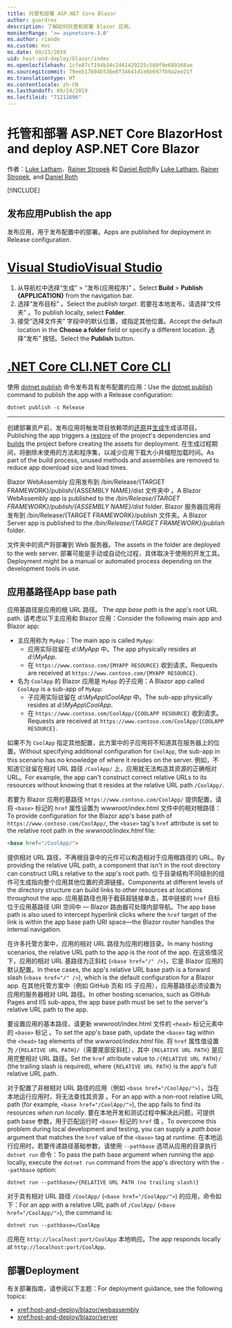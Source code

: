 ```yaml
---
title: 托管和部署 ASP.NET Core Blazor
author: guardrex
description: 了解如何托管和部署 Blazor 应用。
monikerRange: '>= aspnetcore-3.0'
ms.author: riande
ms.custom: mvc
ms.date: 09/23/2019
uid: host-and-deploy/blazor/index
ms.openlocfilehash: 1cfe87c7194b34c2461429225c560f9e689168ae
ms.sourcegitcommit: 79eeb17604b536e8f34641d1e6b697fb9a2ee21f
ms.translationtype: HT
ms.contentlocale: zh-CN
ms.lasthandoff: 09/24/2019
ms.locfileid: "71211696"
---
```

# <a name="host-and-deploy-aspnet-core-blazor"></a><span data-ttu-id="51ecc-103">托管和部署 ASP.NET Core Blazor</span><span class="sxs-lookup"><span data-stu-id="51ecc-103">Host and deploy ASP.NET Core Blazor</span></span>

<span data-ttu-id="51ecc-104">作者：[Luke Latham](https://github.com/guardrex)、[Rainer Stropek](https://www.timecockpit.com) 和 [Daniel Roth](https://github.com/danroth27)</span><span class="sxs-lookup"><span data-stu-id="51ecc-104">By [Luke Latham](https://github.com/guardrex), [Rainer Stropek](https://www.timecockpit.com), and [Daniel Roth](https://github.com/danroth27)</span></span>

[!INCLUDE[](~/includes/blazorwasm-preview-notice.md)]

## <a name="publish-the-app"></a><span data-ttu-id="51ecc-105">发布应用</span><span class="sxs-lookup"><span data-stu-id="51ecc-105">Publish the app</span></span>

<span data-ttu-id="51ecc-106">发布应用，用于发布配置中的部署。</span><span class="sxs-lookup"><span data-stu-id="51ecc-106">Apps are published for deployment in Release configuration.</span></span>

# <a name="visual-studiotabvisual-studio"></a>[<span data-ttu-id="51ecc-107">Visual Studio</span><span class="sxs-lookup"><span data-stu-id="51ecc-107">Visual Studio</span></span>](#tab/visual-studio)

1. <span data-ttu-id="51ecc-108">从导航栏中选择“生成”   > “发布{应用程序}”  。</span><span class="sxs-lookup"><span data-stu-id="51ecc-108">Select **Build** > **Publish {APPLICATION}** from the navigation bar.</span></span>
1. <span data-ttu-id="51ecc-109">选择“发布目标”  。</span><span class="sxs-lookup"><span data-stu-id="51ecc-109">Select the *publish target*.</span></span> <span data-ttu-id="51ecc-110">若要在本地发布，请选择“文件夹”  。</span><span class="sxs-lookup"><span data-stu-id="51ecc-110">To publish locally, select **Folder**.</span></span>
1. <span data-ttu-id="51ecc-111">接受“选择文件夹”  字段中的默认位置，或指定其他位置。</span><span class="sxs-lookup"><span data-stu-id="51ecc-111">Accept the default location in the **Choose a folder** field or specify a different location.</span></span> <span data-ttu-id="51ecc-112">选择“发布”  按钮。</span><span class="sxs-lookup"><span data-stu-id="51ecc-112">Select the **Publish** button.</span></span>

# <a name="net-core-clitabnetcore-cli"></a>[<span data-ttu-id="51ecc-113">.NET Core CLI</span><span class="sxs-lookup"><span data-stu-id="51ecc-113">.NET Core CLI</span></span>](#tab/netcore-cli)

<span data-ttu-id="51ecc-114">使用 [dotnet publish](/dotnet/core/tools/dotnet-publish) 命令发布具有发布配置的应用：</span><span class="sxs-lookup"><span data-stu-id="51ecc-114">Use the [dotnet publish](/dotnet/core/tools/dotnet-publish) command to publish the app with a Release configuration:</span></span>

```dotnetcli
dotnet publish -c Release
```

---

<span data-ttu-id="51ecc-115">创建部署资产前，发布应用将触发项目依赖项的[还原](/dotnet/core/tools/dotnet-restore)并[生成](/dotnet/core/tools/dotnet-build)生成该项目。</span><span class="sxs-lookup"><span data-stu-id="51ecc-115">Publishing the app triggers a [restore](/dotnet/core/tools/dotnet-restore) of the project's dependencies and [builds](/dotnet/core/tools/dotnet-build) the project before creating the assets for deployment.</span></span> <span data-ttu-id="51ecc-116">在生成过程期间，将删除未使用的方法和程序集，以减少应用下载大小并缩短加载时间。</span><span class="sxs-lookup"><span data-stu-id="51ecc-116">As part of the build process, unused methods and assemblies are removed to reduce app download size and load times.</span></span>

<span data-ttu-id="51ecc-117">Blazor WebAssembly 应用发布到 /bin/Release/{TARGET FRAMEWORK}/publish/{ASSEMBLY NAME}/dist 文件夹中  。</span><span class="sxs-lookup"><span data-stu-id="51ecc-117">A Blazor WebAssembly app is published to the */bin/Release/{TARGET FRAMEWORK}/publish/{ASSEMBLY NAME}/dist* folder.</span></span> <span data-ttu-id="51ecc-118">Blazor 服务器应用将发布到 /bin/Release/{TARGET FRAMEWORK}/publish  文件夹。</span><span class="sxs-lookup"><span data-stu-id="51ecc-118">A Blazor Server app is published to the */bin/Release/{TARGET FRAMEWORK}/publish* folder.</span></span>

<span data-ttu-id="51ecc-119">文件夹中的资产将部署到 Web 服务器。</span><span class="sxs-lookup"><span data-stu-id="51ecc-119">The assets in the folder are deployed to the web server.</span></span> <span data-ttu-id="51ecc-120">部署可能是手动或自动化过程，具体取决于使用的开发工具。</span><span class="sxs-lookup"><span data-stu-id="51ecc-120">Deployment might be a manual or automated process depending on the development tools in use.</span></span>

## <a name="app-base-path"></a><span data-ttu-id="51ecc-121">应用基路径</span><span class="sxs-lookup"><span data-stu-id="51ecc-121">App base path</span></span>

<span data-ttu-id="51ecc-122">应用基路径是应用的根 URL 路径。 </span><span class="sxs-lookup"><span data-stu-id="51ecc-122">The *app base path* is the app's root URL path.</span></span> <span data-ttu-id="51ecc-123">请考虑以下主应用和 Blazor 应用：</span><span class="sxs-lookup"><span data-stu-id="51ecc-123">Consider the following main app and Blazor app:</span></span>

* <span data-ttu-id="51ecc-124">主应用称为 `MyApp`：</span><span class="sxs-lookup"><span data-stu-id="51ecc-124">The main app is called `MyApp`:</span></span>
  * <span data-ttu-id="51ecc-125">应用实际驻留在 *d:\\MyApp* 中。</span><span class="sxs-lookup"><span data-stu-id="51ecc-125">The app physically resides at *d:\\MyApp*.</span></span>
  * <span data-ttu-id="51ecc-126">在 `https://www.contoso.com/{MYAPP RESOURCE}` 收到请求。</span><span class="sxs-lookup"><span data-stu-id="51ecc-126">Requests are received at `https://www.contoso.com/{MYAPP RESOURCE}`.</span></span>
* <span data-ttu-id="51ecc-127">名为 `CoolApp` 的 Blazor 应用是 `MyApp` 的子应用：</span><span class="sxs-lookup"><span data-stu-id="51ecc-127">A Blazor app called `CoolApp` is a sub-app of `MyApp`:</span></span>
  * <span data-ttu-id="51ecc-128">子应用实际驻留在 *d:\\MyApp\\CoolApp* 中。</span><span class="sxs-lookup"><span data-stu-id="51ecc-128">The sub-app physically resides at *d:\\MyApp\\CoolApp*.</span></span>
  * <span data-ttu-id="51ecc-129">在 `https://www.contoso.com/CoolApp/{COOLAPP RESOURCE}` 收到请求。</span><span class="sxs-lookup"><span data-stu-id="51ecc-129">Requests are received at `https://www.contoso.com/CoolApp/{COOLAPP RESOURCE}`.</span></span>

<span data-ttu-id="51ecc-130">如果不为 `CoolApp` 指定其他配置，此方案中的子应用将不知道其在服务器上的位置。</span><span class="sxs-lookup"><span data-stu-id="51ecc-130">Without specifying additional configuration for `CoolApp`, the sub-app in this scenario has no knowledge of where it resides on the server.</span></span> <span data-ttu-id="51ecc-131">例如，不知道它驻留在相对 URL 路径 `/CoolApp/` 上，应用就无法构造其资源的正确相对 URL。</span><span class="sxs-lookup"><span data-stu-id="51ecc-131">For example, the app can't construct correct relative URLs to its resources without knowing that it resides at the relative URL path `/CoolApp/`.</span></span>

<span data-ttu-id="51ecc-132">若要为 Blazor 应用的基路径 `https://www.contoso.com/CoolApp/` 提供配置，请将 `<base>` 标记的 `href` 属性设置为 wwwroot/index.html  文件中的相对根路径：</span><span class="sxs-lookup"><span data-stu-id="51ecc-132">To provide configuration for the Blazor app's base path of `https://www.contoso.com/CoolApp/`, the `<base>` tag's `href` attribute is set to the relative root path in the *wwwroot/index.html* file:</span></span>

```html
<base href="/CoolApp/">
```

<span data-ttu-id="51ecc-133">提供相对 URL 路径，不再根目录中的元件可以构造相对于应用根路径的 URL。</span><span class="sxs-lookup"><span data-stu-id="51ecc-133">By providing the relative URL path, a component that isn't in the root directory can construct URLs relative to the app's root path.</span></span> <span data-ttu-id="51ecc-134">位于目录结构不同级别的组件可生成指向整个应用其他位置的资源链接。</span><span class="sxs-lookup"><span data-stu-id="51ecc-134">Components at different levels of the directory structure can build links to other resources at locations throughout the app.</span></span> <span data-ttu-id="51ecc-135">应用基路径也用于截获超链接单击，其中链接的 `href` 目标位于应用基路径 URI 空间中 &mdash; Blazor 路由器可处理内部导航。</span><span class="sxs-lookup"><span data-stu-id="51ecc-135">The app base path is also used to intercept hyperlink clicks where the `href` target of the link is within the app base path URI space&mdash;the Blazor router handles the internal navigation.</span></span>

<span data-ttu-id="51ecc-136">在许多托管方案中，应用的相对 URL 路径为应用的根目录。</span><span class="sxs-lookup"><span data-stu-id="51ecc-136">In many hosting scenarios, the relative URL path to the app is the root of the app.</span></span> <span data-ttu-id="51ecc-137">在这些情况下，应用的相对 URL 基路径为正斜杠 (`<base href="/" />`)，它是 Blazor 应用的默认配置。</span><span class="sxs-lookup"><span data-stu-id="51ecc-137">In these cases, the app's relative URL base path is a forward slash (`<base href="/" />`), which is the default configuration for a Blazor app.</span></span> <span data-ttu-id="51ecc-138">在其他托管方案中（例如 GitHub 页和 IIS 子应用），应用基路径必须设置为应用的服务器相对 URL 路径。</span><span class="sxs-lookup"><span data-stu-id="51ecc-138">In other hosting scenarios, such as GitHub Pages and IIS sub-apps, the app base path must be set to the server's relative URL path to the app.</span></span>

<span data-ttu-id="51ecc-139">要设置应用的基本路径，请更新 wwwroot/index.html 文件的 `<head>` 标记元素中的 `<base>` 标记  。</span><span class="sxs-lookup"><span data-stu-id="51ecc-139">To set the app's base path, update the `<base>` tag within the `<head>` tag elements of the *wwwroot/index.html* file.</span></span> <span data-ttu-id="51ecc-140">将 `href` 属性值设置为 `/{RELATIVE URL PATH}/`（需要尾部反斜杠），其中 `{RELATIVE URL PATH}` 是应用完整相对 URL 路径。</span><span class="sxs-lookup"><span data-stu-id="51ecc-140">Set the `href` attribute value to `/{RELATIVE URL PATH}/` (the trailing slash is required), where `{RELATIVE URL PATH}` is the app's full relative URL path.</span></span>

<span data-ttu-id="51ecc-141">对于配置了非根相对 URL 路径的应用（例如 `<base href="/CoolApp/">`），当在本地运行应用时，将无法查找其资源  。</span><span class="sxs-lookup"><span data-stu-id="51ecc-141">For an app with a non-root relative URL path (for example, `<base href="/CoolApp/">`), the app fails to find its resources *when run locally*.</span></span> <span data-ttu-id="51ecc-142">要在本地开发和测试过程中解决此问题，可提供 path base 参数，用于匹配运行时 `<base>` 标记的 `href` 值  。</span><span class="sxs-lookup"><span data-stu-id="51ecc-142">To overcome this problem during local development and testing, you can supply a *path base* argument that matches the `href` value of the `<base>` tag at runtime.</span></span> <span data-ttu-id="51ecc-143">在本地运行应用时，若要传递路径基础参数，请使用 `--pathbase` 选项从应用的目录执行 `dotnet run` 命令：</span><span class="sxs-lookup"><span data-stu-id="51ecc-143">To pass the path base argument when running the app locally, execute the `dotnet run` command from the app's directory with the `--pathbase` option:</span></span>

```dotnetcli
dotnet run --pathbase=/{RELATIVE URL PATH (no trailing slash)}
```

<span data-ttu-id="51ecc-144">对于具有相对 URL 路径 `/CoolApp/` (`<base href="/CoolApp/">`) 的应用，命令如下：</span><span class="sxs-lookup"><span data-stu-id="51ecc-144">For an app with a relative URL path of `/CoolApp/` (`<base href="/CoolApp/">`), the command is:</span></span>

```dotnetcli
dotnet run --pathbase=/CoolApp
```

<span data-ttu-id="51ecc-145">应用在 `http://localhost:port/CoolApp` 本地响应。</span><span class="sxs-lookup"><span data-stu-id="51ecc-145">The app responds locally at `http://localhost:port/CoolApp`.</span></span>

## <a name="deployment"></a><span data-ttu-id="51ecc-146">部署</span><span class="sxs-lookup"><span data-stu-id="51ecc-146">Deployment</span></span>

<span data-ttu-id="51ecc-147">有关部署指南，请参阅以下主题：</span><span class="sxs-lookup"><span data-stu-id="51ecc-147">For deployment guidance, see the following topics:</span></span>

* <xref:host-and-deploy/blazor/webassembly>
* <xref:host-and-deploy/blazor/server>
